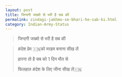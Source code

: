 ```yaml
---
layout: post
title: जिन्दगी जख्मो से भरी है सब की
permalink: zindagi-jakhmo-se-bhari-he-sab-ki.html
category: Indian-Army-Status
---
```

> जिन्दगी जख्मो से भरी है सब की

> #देश प्रेम 🇮🇳को मरहम बनाना सीख लें
> 
> हारना तो है सब को 1 दिन मौत से
> 
> फिलहाल  #देश के लिए जीना सीख लें🇮🇳
